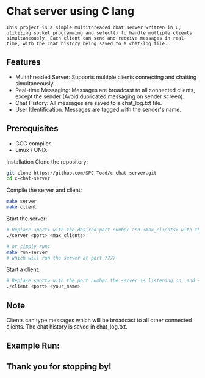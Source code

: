 # Chat server using C lang

```
This project is a simple multithreaded chat server written in C, utilizing socket programming and select() to handle multiple clients simultaneously. Each client can send and receive messages in real-time, with the chat history being saved to a chat-log file.
```

## Features
- Multithreaded Server: Supports multiple clients connecting and chatting simultaneously.
- Real-time Messaging: Messages are broadcast to all connected clients, except the sender (Avoid duplicated messaging on sender screen).
- Chat History: All messages are saved to a chat_log.txt file.
- User Identification: Messages are tagged with the sender's name.

## Prerequisites
- GCC compiler
- Linux / UNIX 

Installation
Clone the repository:
```sh
git clone https://github.com/SPC-Toad/c-chat-server.git
cd c-chat-server
```
Compile the server and client:
```sh
make server
make client
```

Start the server:
```sh
# Replace <port> with the desired port number and <max_clients> with the maximum number of clients allowed.
./server <port> <max_clients>

# or simply run:
make run-server
# which will run the server at port 7777
```

Start a client:
```sh
# Replace <port> with the port number the server is listening on, and <your_name> with your desired display name.
./client <port> <your_name>
```

## Note
Clients can type messages which will be broadcast to all other connected clients.
The chat history is saved in chat_log.txt.

## Example Run:

## Thank you for stopping by!